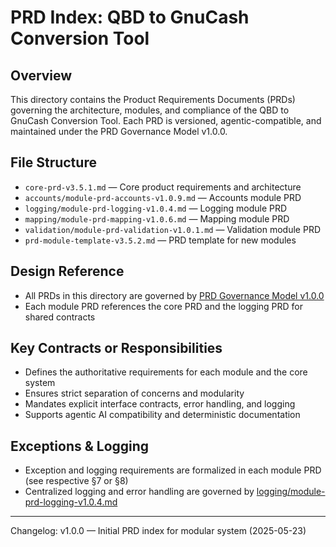 # PRD Index: QBD to GnuCash Conversion Tool

## Overview
This directory contains the Product Requirements Documents (PRDs) governing the architecture, modules, and compliance of the QBD to GnuCash Conversion Tool. Each PRD is versioned, agentic-compatible, and maintained under the PRD Governance Model v1.0.0.

## File Structure
- `core-prd-v3.5.1.md` — Core product requirements and architecture
- `accounts/module-prd-accounts-v1.0.9.md` — Accounts module PRD
- `logging/module-prd-logging-v1.0.4.md` — Logging module PRD
- `mapping/module-prd-mapping-v1.0.6.md` — Mapping module PRD
- `validation/module-prd-validation-v1.0.1.md` — Validation module PRD
- `prd-module-template-v3.5.2.md` — PRD template for new modules

## Design Reference
- All PRDs in this directory are governed by [PRD Governance Model v1.0.0](../doc/prd-governance-model-v1.0.0.md)
- Each module PRD references the core PRD and the logging PRD for shared contracts

## Key Contracts or Responsibilities
- Defines the authoritative requirements for each module and the core system
- Ensures strict separation of concerns and modularity
- Mandates explicit interface contracts, error handling, and logging
- Supports agentic AI compatibility and deterministic documentation

## Exceptions & Logging
- Exception and logging requirements are formalized in each module PRD (see respective §7 or §8)
- Centralized logging and error handling are governed by [logging/module-prd-logging-v1.0.4.md](logging/module-prd-logging-v1.0.4.md)

---
Changelog: v1.0.0 — Initial PRD index for modular system (2025-05-23)
